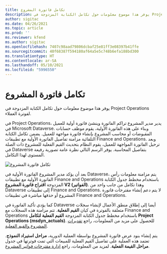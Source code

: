 ```yaml
---
title: تكامل فاتورة المشروع
description: يوفر هذا موضوع معلومات حول تكامل الكتابة المزدوجة في Project Operations لفوترة العملاء.
author: sigitac
ms.date: 04/26/2021
ms.topic: article
ms.prod: ''
ms.reviewer: kfend
ms.author: sigitac
ms.openlocfilehash: 7407c98aad79806dcbaf25e81ff3e08397b41ffe
ms.sourcegitcommit: 40f68387f594180af64a5e5c748b6efa188bd300
ms.translationtype: HT
ms.contentlocale: ar-SA
ms.lasthandoff: 05/10/2021
ms.locfileid: "5996550"
---
```

# <a name="project-invoice-integration"></a>تكامل فاتورة المشروع

يوفر هذا موضوع معلومات حول تكامل الكتابة المزدوجة في Project Operations لفوترة العملاء.

في Project Operations، يدير مدير المشروع تراكم الفاتورة وينشئ فاتورة أولية للعميل في Microsoft Dataverse. وبناء على هذه الفاتورة الأولية، يقوم موظف حسابات المقبوضات أو محاسب المشروع بإنشاء فاتورة مواجهة للعميل. يضمن تكامل الكتابة التلقائية مزامنة تفاصيل الفاتورة الأولية مع تطبيقات Finance and Operations. وبعد ترحيل الفاتورة المواجهة للعميل، يقوم النظام بتحديث القيم الفعلية للمشروع ذات الصلة في Dataverse بتفاصيل المحاسبة. يوفر الرسم التالي نظرة عامة تصورية رفيعة المستوى لهذا التكامل.

   ![تكامل فاتورة المشروع](./media/DW5Invoicing.png)

بعد أن يؤكد مدير المشروع الفاتورة الأولية في Dataverse، يتم مزامنة معلومات رأس الفاتورة الأولية مع تطبيقات Finance and Operations باستخدام مخطط جدول الكتابة المزدوجة **اقتراح فاتورة المشروع V2 (الفواتير)**. وهذا تكامل من جانب واحد من Dataverse إلى تطبيقات Finance and Operations. لا يتم دعم إنشاء مقترحات فاتورة المشروع أو حذفها مباشرة في تطبيقات Finance and Operations.

كما يؤدي تأكيد الفاتورة في Dataverse أيضا إلى إطلاق منطق الأعمال لإنشاء سجلات متعلقة بالفوترة في كيان **القيم الفعلية**. تتم مزامنة هذه السجلات مع Finance and Operations باستخدام مخطط جدول الكتابة المزدوجة **القيم الفعلية لتكامل Project Operations (msdyn\_actuals)**. للحصول على مزيد من المعلومات، راجع [تقديرات المشروع والقيم الفعلية](resource-dual-write-estimates-actuals.md). 

يتم إنشاء بنود عرض فاتورة المشروع بواسطة العملية الدورية، **مراحل استيراد النموذج**. تعتمد هذه العملية على تفاصيل القيم الفعلية للمبيعات التي تمت فوترتها في جدول **مراحل القيمة الفعلية**. لمزيد من المعلومات، راجع [إدارة مقترحات فواتير المشروع](../invoicing/format-update-project-invoice-proposals.md#create-project-invoice-proposals). 
